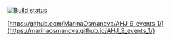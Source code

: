 [![Build status](https://ci.appveyor.com/api/projects/status/j2yfikhqdufpk8pc?svg=true)](https://ci.appveyor.com/project/MarinaOsmanova/ahj-9-events-1)

[https://github.com/MarinaOsmanova/AHJ_9_events_1/](https://marinaosmanova.github.io/AHJ_9_events_1/)